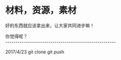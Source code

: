 # 材料，资源，素材
好的东西就应该拿出来，让大家共同进步嘛！
<div>你觉得呢？</div>
------------------------------------------------------  

2017/4/23
git clone
git push
